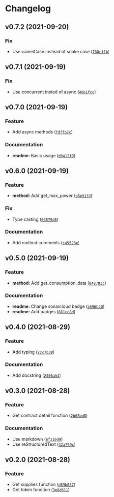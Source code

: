 # Changelog

<!--next-version-placeholder-->

## v0.7.2 (2021-09-20)
### Fix
* Use camelCase instead of snake case ([`788cf1b`](https://github.com/MrMarble/datadis/commit/788cf1bc33b3f407717ec1afca1b09019f418424))

## v0.7.1 (2021-09-19)
### Fix
* Use concurrent insted of async ([`40b1fcc`](https://github.com/MrMarble/datadis/commit/40b1fcc5e2e17f278b93bdd5f1955fefeb1fed14))

## v0.7.0 (2021-09-19)
### Feature
* Add async methods ([`fdffb7c`](https://github.com/MrMarble/datadis/commit/fdffb7cfad38c687944a63b7423d3ae542e28153))

### Documentation
* **readme:** Basic usage ([`d0412f9`](https://github.com/MrMarble/datadis/commit/d0412f961542c2bb3994211d2496944c59c91e00))

## v0.6.0 (2021-09-19)
### Feature
* **method:** Add get_max_power ([`b5e9133`](https://github.com/MrMarble/datadis/commit/b5e9133ca15b918c0b355fb54a6ec1da8b07d1eb))

### Fix
* Type casting ([`03570d6`](https://github.com/MrMarble/datadis/commit/03570d6dfcda9bad215fbb2f0943ab501c70def3))

### Documentation
* Add method comments ([`c45523e`](https://github.com/MrMarble/datadis/commit/c45523e5d79f4b41a17f7b6e58691ea822d55d6e))

## v0.5.0 (2021-09-19)
### Feature
* **method:** Add get_consumption_data ([`048783c`](https://github.com/MrMarble/datadis/commit/048783ceee5e420510162c4417af80fff69fc20c))

### Documentation
* **readme:** Change sonarcloud badge ([`b696b20`](https://github.com/MrMarble/datadis/commit/b696b202b54db18d76dac936b82ae54774ca3637))
* **readme:** Add badges ([`881cc8d`](https://github.com/MrMarble/datadis/commit/881cc8df4a9d168ec40566c88ba5bc2255e5d4cb))

## v0.4.0 (2021-08-29)
### Feature
* Add typing ([`2cc7b38`](https://github.com/MrMarble/datadis/commit/2cc7b3805872cccb1f18aa2d6c74afcb0a816232))

### Documentation
* Add docstring ([`2406a54`](https://github.com/MrMarble/datadis/commit/2406a54b7c92ddc34179cdc6b47a12233d8b7a36))

## v0.3.0 (2021-08-28)
### Feature
* Get contract detail function ([`2b68bd8`](https://github.com/MrMarble/datadis/commit/2b68bd8c137aadbf121121fdd5e785a6fd3002c6))

### Documentation
* Use markdown ([`6f216d9`](https://github.com/MrMarble/datadis/commit/6f216d966c11fc5f4036d90f3f2c93ba96bec120))
* Use reStructuredText ([`32a799c`](https://github.com/MrMarble/datadis/commit/32a799c6ff54993b649391b41cd1e8fdf142ee4c))

## v0.2.0 (2021-08-28)
### Feature
* Get supplies function ([`d69b037`](https://github.com/MrMarble/datadis/commit/d69b037255f6635b15a2e667ba95e103b4cc651e))
* Get token function ([`3e8d611`](https://github.com/MrMarble/datadis/commit/3e8d611afe186470ce23780874ef391344809f19))
